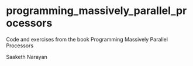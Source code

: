 # programming_massively_parallel_processors
Code and exercises from the book Programming Massively Parallel Processors

Saaketh Narayan
